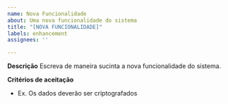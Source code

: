 ```yaml
---
name: Nova Funcionalidade
about: Uma nova funcionalidade do sistema
title: "[NOVA FUNCIONALIDADE]"
labels: enhancement
assignees: ''

---
```


**Descrição**
Escreva de maneira sucinta a nova funcionalidade do sistema.

**Critérios de aceitação**
* Ex. Os dados deverão ser criptografados
